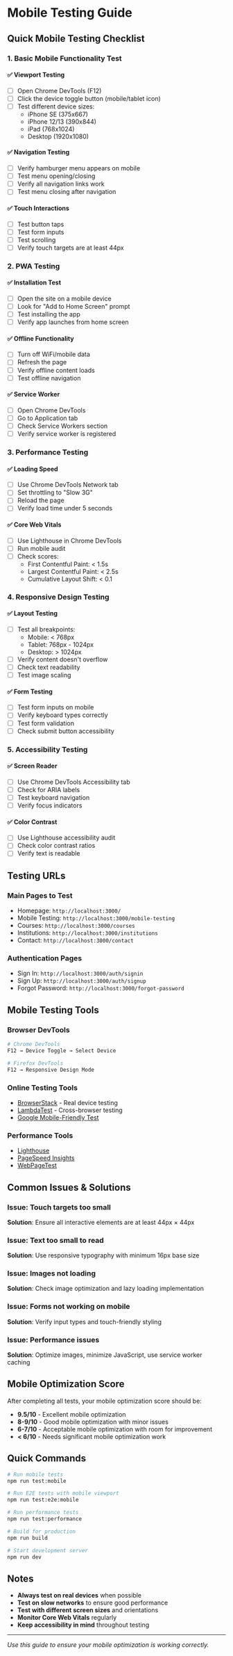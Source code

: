 # Mobile Testing Guide

## Quick Mobile Testing Checklist

### 1. Basic Mobile Functionality Test

#### ✅ Viewport Testing
- [ ] Open Chrome DevTools (F12)
- [ ] Click the device toggle button (mobile/tablet icon)
- [ ] Test different device sizes:
  - iPhone SE (375x667)
  - iPhone 12/13 (390x844)
  - iPad (768x1024)
  - Desktop (1920x1080)

#### ✅ Navigation Testing
- [ ] Verify hamburger menu appears on mobile
- [ ] Test menu opening/closing
- [ ] Verify all navigation links work
- [ ] Test menu closing after navigation

#### ✅ Touch Interactions
- [ ] Test button taps
- [ ] Test form inputs
- [ ] Test scrolling
- [ ] Verify touch targets are at least 44px

### 2. PWA Testing

#### ✅ Installation Test
- [ ] Open the site on a mobile device
- [ ] Look for "Add to Home Screen" prompt
- [ ] Test installing the app
- [ ] Verify app launches from home screen

#### ✅ Offline Functionality
- [ ] Turn off WiFi/mobile data
- [ ] Refresh the page
- [ ] Verify offline content loads
- [ ] Test offline navigation

#### ✅ Service Worker
- [ ] Open Chrome DevTools
- [ ] Go to Application tab
- [ ] Check Service Workers section
- [ ] Verify service worker is registered

### 3. Performance Testing

#### ✅ Loading Speed
- [ ] Use Chrome DevTools Network tab
- [ ] Set throttling to "Slow 3G"
- [ ] Reload the page
- [ ] Verify load time under 5 seconds

#### ✅ Core Web Vitals
- [ ] Use Lighthouse in Chrome DevTools
- [ ] Run mobile audit
- [ ] Check scores:
  - First Contentful Paint: < 1.5s
  - Largest Contentful Paint: < 2.5s
  - Cumulative Layout Shift: < 0.1

### 4. Responsive Design Testing

#### ✅ Layout Testing
- [ ] Test all breakpoints:
  - Mobile: < 768px
  - Tablet: 768px - 1024px
  - Desktop: > 1024px
- [ ] Verify content doesn't overflow
- [ ] Check text readability
- [ ] Test image scaling

#### ✅ Form Testing
- [ ] Test form inputs on mobile
- [ ] Verify keyboard types correctly
- [ ] Test form validation
- [ ] Check submit button accessibility

### 5. Accessibility Testing

#### ✅ Screen Reader
- [ ] Use Chrome DevTools Accessibility tab
- [ ] Check for ARIA labels
- [ ] Test keyboard navigation
- [ ] Verify focus indicators

#### ✅ Color Contrast
- [ ] Use Lighthouse accessibility audit
- [ ] Check color contrast ratios
- [ ] Verify text is readable

## Testing URLs

### Main Pages to Test
- Homepage: `http://localhost:3000/`
- Mobile Testing: `http://localhost:3000/mobile-testing`
- Courses: `http://localhost:3000/courses`
- Institutions: `http://localhost:3000/institutions`
- Contact: `http://localhost:3000/contact`

### Authentication Pages
- Sign In: `http://localhost:3000/auth/signin`
- Sign Up: `http://localhost:3000/auth/signup`
- Forgot Password: `http://localhost:3000/forgot-password`

## Mobile Testing Tools

### Browser DevTools
```bash
# Chrome DevTools
F12 → Device Toggle → Select Device

# Firefox DevTools
F12 → Responsive Design Mode
```

### Online Testing Tools
- [BrowserStack](https://www.browserstack.com/) - Real device testing
- [LambdaTest](https://www.lambdatest.com/) - Cross-browser testing
- [Google Mobile-Friendly Test](https://search.google.com/test/mobile-friendly)

### Performance Tools
- [Lighthouse](https://developers.google.com/web/tools/lighthouse)
- [PageSpeed Insights](https://pagespeed.web.dev/)
- [WebPageTest](https://www.webpagetest.org/)

## Common Issues & Solutions

### Issue: Touch targets too small
**Solution**: Ensure all interactive elements are at least 44px × 44px

### Issue: Text too small to read
**Solution**: Use responsive typography with minimum 16px base size

### Issue: Images not loading
**Solution**: Check image optimization and lazy loading implementation

### Issue: Forms not working on mobile
**Solution**: Verify input types and touch-friendly styling

### Issue: Performance issues
**Solution**: Optimize images, minimize JavaScript, use service worker caching

## Mobile Optimization Score

After completing all tests, your mobile optimization score should be:

- **9.5/10** - Excellent mobile optimization
- **8-9/10** - Good mobile optimization with minor issues
- **6-7/10** - Acceptable mobile optimization with room for improvement
- **< 6/10** - Needs significant mobile optimization work

## Quick Commands

```bash
# Run mobile tests
npm run test:mobile

# Run E2E tests with mobile viewport
npm run test:e2e:mobile

# Run performance tests
npm run test:performance

# Build for production
npm run build

# Start development server
npm run dev
```

## Notes

- **Always test on real devices** when possible
- **Test on slow networks** to ensure good performance
- **Test with different screen sizes** and orientations
- **Monitor Core Web Vitals** regularly
- **Keep accessibility in mind** throughout testing

---

*Use this guide to ensure your mobile optimization is working correctly.* 